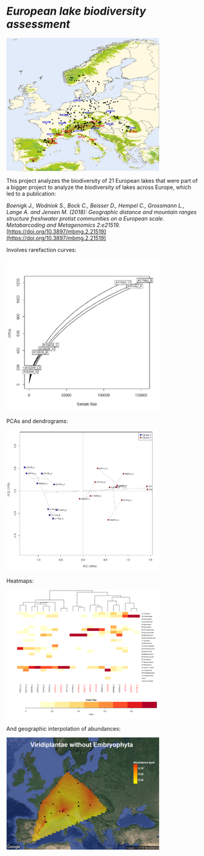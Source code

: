 # *_European lake biodiversity assessment_*

<img src="https://github.com/hempelc/european_lakes_diversity/blob/main/europe_samplingpoints.jpg" alt="GME" width="400"/>

This project analyzes the biodiversity of 21 European lakes that were part of a bigger project to analyze the biodiversity of lakes across Europe, which led to a publication:

*_Boenigk J., Wodniok S., Bock C., Beisser D., Hempel C., Grossmann L., Lange A. and Jensen M. (2018): Geographic distance and mountain ranges structure freshwater protist communities on a European scalе. Metabarcoding and Metagenomics 2:e21519._* [https://doi.org/10.3897/mbmg.2.21519](https://doi.org/10.3897/mbmg.2.21519)

Involves rarefaction curves:

<img src="https://github.com/hempelc/european_lakes_diversity/blob/main/rarefaction_curves.png" alt="GME" width="400"/>

PCAs and dendrograms:

<img src="https://github.com/hempelc/european_lakes_diversity/blob/main/dendrogram_pca_lakes.png" alt="GME" width="400"/>

Heatmaps:

<img src="https://github.com/hempelc/european_lakes_diversity/blob/main/heatmap_dedrogram.png" alt="GME" width="400"/>

And geographic interpolation of abundances:

<img src="https://github.com/hempelc/european_lakes_diversity/blob/main/heatmap_map.png" alt="GME" width="400"/>
